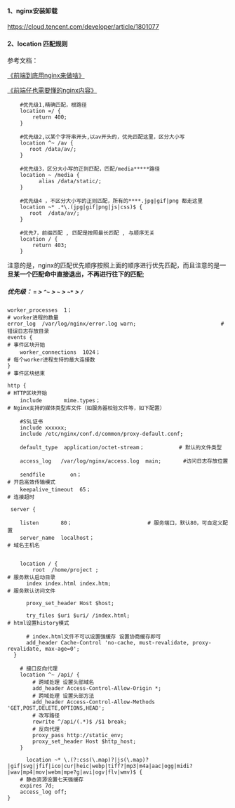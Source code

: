 #### 1、nginx安装卸载

https://cloud.tencent.com/developer/article/1801077

#### 2、location 匹配规则

参考文档：

[《前端到底用nginx来做啥》](https://juejin.cn/post/7064378702779891749?utm_source=gold_browser_extension#heading-0)

[《前端仔也需要懂的nginx内容》](https://juejin.cn/post/7007346707767754765?utm_source=gold_browser_extension#heading-4)



```nginx
    #优先级1,精确匹配，根路径
    location =/ {
        return 400;
    }

    #优先级2,以某个字符串开头,以av开头的，优先匹配这里，区分大小写
    location ^~ /av {
       root /data/av/;
    }

    #优先级3，区分大小写的正则匹配，匹配/media*****路径
    location ~ /media {
          alias /data/static/;
    }

    #优先级4 ，不区分大小写的正则匹配，所有的****.jpg|gif|png 都走这里
    location ~* .*\.(jpg|gif|png|js|css)$ {
       root  /data/av/;
    }

    #优先7，前缀匹配 , 匹配是按照最长匹配 , 与顺序无关
    location / {
        return 403;
    }

```

注意的是，nginx的匹配优先顺序按照上面的顺序进行优先匹配，而且注意的是**一旦某一个匹配命中直接退出，不再进行往下的匹配**;

##### 优先级：  `=`    >   `^~`   >  `~`    >   `~*` >   `/ `



```nginx
worker_processes  1；                														# worker进程的数量
error_log  /var/log/nginx/error.log warn;              				# 错误日志存放目录
events {                              																			# 事件区块开始
    worker_connections  1024；          										 # 每个worker进程支持的最大连接数
}                               																								 # 事件区块结束

http {                           																							# HTTP区块开始
    include       mime.types；         													 # Nginx支持的媒体类型库文件（如服务器校验文件等，如下配置）
    
    #SSL证书
    include xxxxxx;
    include /etc/nginx/conf.d/common/proxy-default.conf;
  
    default_type  application/octet-stream；           # 默认的文件类型
    
    access_log   /var/log/nginx/access.log  main; 		#访问日志存放位置	
  
    sendfile        on；       																					# 开启高效传输模式
    keepalive_timeout  65；       																# 连接超时
    
 server {       
    
    listen       80；      			      	# 服务端口，默认80，可自定义配置
    server_name  localhost；    																	# 域名主机名
    
	
    location / {																													
    	root  /home/project ;																				# 服务默认启动目录
      index index.html index.htm;														# 服务默认访问文件
      
      proxy_set_header Host $host;
      
      try_files $uri $uri/ /index.html;													# html设置history模式
      
      # index.html文件不可以设置强缓存 设置协商缓存即可
      add_header Cache-Control 'no-cache, must-revalidate, proxy-revalidate, max-age=0';
  }

    # 接口反向代理
    location ^~ /api/ {
        # 跨域处理 设置头部域名
        add_header Access-Control-Allow-Origin *;
        # 跨域处理 设置头部方法
        add_header Access-Control-Allow-Methods 'GET,POST,DELETE,OPTIONS,HEAD';
        # 改写路径
        rewrite ^/api/(.*)$ /$1 break;
        # 反向代理
        proxy_pass http://static_env;
        proxy_set_header Host $http_host;
    }

      location ~* \.(?:css(\.map)?|js(\.map)?|gif|svg|jfif|ico|cur|heic|webp|tiff?|mp3|m4a|aac|ogg|midi?|wav|mp4|mov|webm|mpe?g|avi|ogv|flv|wmv)$ {
    # 静态资源设置七天强缓存
    expires 7d;
    access_log off;
}
```

